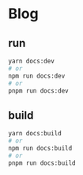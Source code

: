 # Blog

## run

```bash
yarn docs:dev
# or
npm run docs:dev
# or
pnpm run docs:dev
```

## build

```bash
yarn docs:build
# or
npm run docs:build
# or
pnpm run docs:build
```

